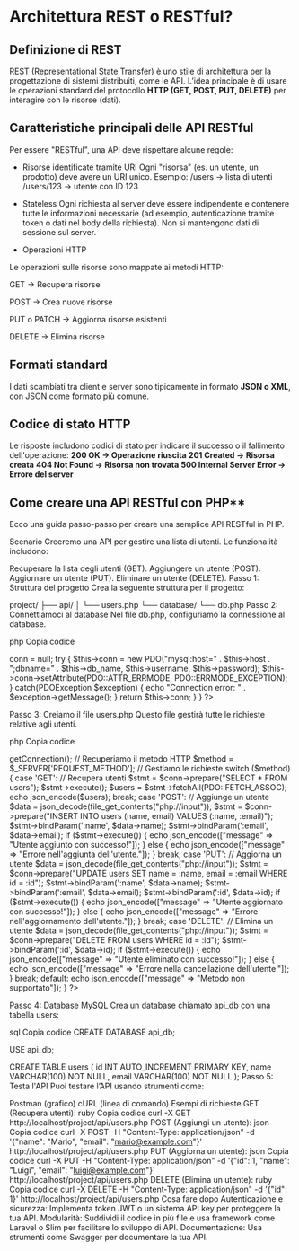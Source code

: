 # Architettura REST o RESTful?

## Definizione di REST
REST (Representational State Transfer) è uno stile di architettura per la progettazione di sistemi distribuiti, come le API.
L’idea principale è di usare le operazioni standard del protocollo **HTTP (GET, POST, PUT, DELETE)** per interagire con le risorse (dati).

## Caratteristiche principali delle API RESTful
Per essere "RESTful", una API deve rispettare alcune regole:

- Risorse identificate tramite URI
Ogni "risorsa" (es. un utente, un prodotto) deve avere un URI unico.
Esempio:
/users → lista di utenti
/users/123 → utente con ID 123

- Stateless
Ogni richiesta al server deve essere indipendente e contenere tutte le informazioni necessarie (ad esempio, autenticazione tramite token o dati nel body della richiesta).
Non si mantengono dati di sessione sul server.

- Operazioni HTTP

Le operazioni sulle risorse sono mappate ai metodi HTTP:

GET → Recupera risorse

POST → Crea nuove risorse

PUT o PATCH → Aggiorna risorse esistenti

DELETE → Elimina risorse

## Formati standard

I dati scambiati tra client e server sono tipicamente in formato **JSON o XML**, con JSON come formato più comune.

## Codice di stato HTTP

Le risposte includono codici di stato per indicare il successo o il fallimento dell'operazione:
**200 OK → Operazione riuscita**
**201 Created → Risorsa creata**
**404 Not Found → Risorsa non trovata**
**500 Internal Server Error → Errore del server**

## Come creare una API RESTful con PHP**
Ecco una guida passo-passo per creare una semplice API RESTful in PHP.

Scenario
Creeremo una API per gestire una lista di utenti. Le funzionalità includono:

Recuperare la lista degli utenti (GET).
Aggiungere un utente (POST).
Aggiornare un utente (PUT).
Eliminare un utente (DELETE).
Passo 1: Struttura del progetto
Crea la seguente struttura per il progetto:


project/
├── api/
│   └── users.php
└── database/
    └── db.php
Passo 2: Connettiamoci al database
Nel file db.php, configuriamo la connessione al database.

php
Copia codice
<?php
class Database {
    private $host = "localhost";
    private $db_name = "api_db";
    private $username = "root";
    private $password = "";
    public $conn;

    public function getConnection() {
        $this->conn = null;

        try {
            $this->conn = new PDO("mysql:host=" . $this->host . ";dbname=" . $this->db_name, $this->username, $this->password);
            $this->conn->setAttribute(PDO::ATTR_ERRMODE, PDO::ERRMODE_EXCEPTION);
        } catch(PDOException $exception) {
            echo "Connection error: " . $exception->getMessage();
        }

        return $this->conn;
    }
}
?>
Passo 3: Creiamo il file users.php
Questo file gestirà tutte le richieste relative agli utenti.

php
Copia codice
<?php
header("Content-Type: application/json");

// Inclusione del database
include_once '../database/db.php';

$database = new Database();
$conn = $database->getConnection();

// Recuperiamo il metodo HTTP
$method = $_SERVER['REQUEST_METHOD'];

// Gestiamo le richieste
switch ($method) {
    case 'GET':
        // Recupera utenti
        $stmt = $conn->prepare("SELECT * FROM users");
        $stmt->execute();
        $users = $stmt->fetchAll(PDO::FETCH_ASSOC);
        echo json_encode($users);
        break;

    case 'POST':
        // Aggiunge un utente
        $data = json_decode(file_get_contents("php://input"));
        $stmt = $conn->prepare("INSERT INTO users (name, email) VALUES (:name, :email)");
        $stmt->bindParam(':name', $data->name);
        $stmt->bindParam(':email', $data->email);

        if ($stmt->execute()) {
            echo json_encode(["message" => "Utente aggiunto con successo!"]);
        } else {
            echo json_encode(["message" => "Errore nell'aggiunta dell'utente."]);
        }
        break;

    case 'PUT':
        // Aggiorna un utente
        $data = json_decode(file_get_contents("php://input"));
        $stmt = $conn->prepare("UPDATE users SET name = :name, email = :email WHERE id = :id");
        $stmt->bindParam(':name', $data->name);
        $stmt->bindParam(':email', $data->email);
        $stmt->bindParam(':id', $data->id);

        if ($stmt->execute()) {
            echo json_encode(["message" => "Utente aggiornato con successo!"]);
        } else {
            echo json_encode(["message" => "Errore nell'aggiornamento dell'utente."]);
        }
        break;

    case 'DELETE':
        // Elimina un utente
        $data = json_decode(file_get_contents("php://input"));
        $stmt = $conn->prepare("DELETE FROM users WHERE id = :id");
        $stmt->bindParam(':id', $data->id);

        if ($stmt->execute()) {
            echo json_encode(["message" => "Utente eliminato con successo!"]);
        } else {
            echo json_encode(["message" => "Errore nella cancellazione dell'utente."]);
        }
        break;

    default:
        echo json_encode(["message" => "Metodo non supportato"]);
}
?>
Passo 4: Database MySQL
Crea un database chiamato api_db con una tabella users:

sql
Copia codice
CREATE DATABASE api_db;

USE api_db;

CREATE TABLE users (
    id INT AUTO_INCREMENT PRIMARY KEY,
    name VARCHAR(100) NOT NULL,
    email VARCHAR(100) NOT NULL
);
Passo 5: Testa l'API
Puoi testare l’API usando strumenti come:

Postman (grafico)
cURL (linea di comando)
Esempi di richieste
GET (Recupera utenti):
ruby
Copia codice
curl -X GET http://localhost/project/api/users.php
POST (Aggiungi un utente):
json
Copia codice
curl -X POST -H "Content-Type: application/json" -d '{"name": "Mario", "email": "mario@example.com"}' http://localhost/project/api/users.php
PUT (Aggiorna un utente):
json
Copia codice
curl -X PUT -H "Content-Type: application/json" -d '{"id": 1, "name": "Luigi", "email": "luigi@example.com"}' http://localhost/project/api/users.php
DELETE (Elimina un utente):
ruby
Copia codice
curl -X DELETE -H "Content-Type: application/json" -d '{"id": 1}' http://localhost/project/api/users.php
Cosa fare dopo
Autenticazione e sicurezza:
Implementa token JWT o un sistema API key per proteggere la tua API.
Modularità:
Suddividi il codice in più file e usa framework come Laravel o Slim per facilitare lo sviluppo di API.
Documentazione:
Usa strumenti come Swagger per documentare la tua API.